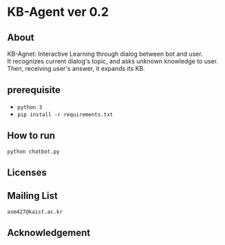 # KB-Agent ver 0.2

## About

KB-Agnet: Interactive Learning through dialog between bot and user.  
It recognizes current dialog's topic, and asks unknown knowledge to user.  
Then, receiving user's answer, it expands its KB.  

## prerequisite
* `python 3`
* `pip install -r requirements.txt`


## How to run
```
python chatbot.py
```

## Licenses



## Mailing List
`asm427@kaist.ac.kr`

## Acknowledgement
